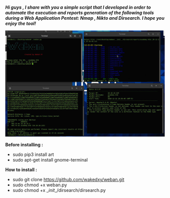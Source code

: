 ***Hi guys , I share with you a simple script that I developed in order to automate the execution and reports generation of the following tools during a Web Application Pentest: Nmap , Nikto and Dirsearch.
I hope you enjoy the tool!***

![](__init__/images/screenshot.jpg)


**Before installing :**
- sudo pip3 install art
- sudo apt-get install gnome-terminal


**How to install :**
- sudo git clone https://github.com/wakedxy/weban.git
- sudo chmod +x weban.py  
- sudo chmod +x \__init__\/dirsearch/dirsearch.py
